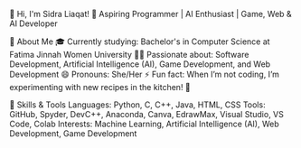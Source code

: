 👋 Hi, I'm Sidra Liaqat!
🌟 Aspiring Programmer | AI Enthusiast | Game, Web & AI Developer

📖 About Me
🎓 Currently studying: Bachelor's in Computer Science at Fatima Jinnah Women University
👩‍💻 Passionate about: Software Development, Artificial Intelligence (AI), Game Development, and Web Development
😄 Pronouns: She/Her
⚡ Fun fact: When I’m not coding, I’m experimenting with new recipes in the kitchen! 🍳

🚀 Skills & Tools
Languages: Python, C, C++, Java, HTML, CSS
Tools: GitHub, Spyder, DevC++, Anaconda, Canva, EdrawMax, Visual Studio, VS Code, Colab
Interests: Machine Learning, Artificial Intelligence (AI), Web Development, Game Development
